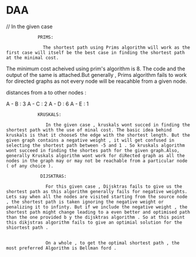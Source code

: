 # DAA

// In the given case 
                
                PRIMS:
                
                  The shortest path using Prims algorithm will work as the first case will itself be the best case in finding the shortest path at the minimal cost.
 The minimum cost acheived using prim's algorithm is 8. The code and the output of the same is attached.But generally , Prims algorithm fails to work for directed graphs as not every node will be reacahble from a given node.
 
 distances from a to other nodes : 
 
 A - B : 3
 A - C : 2
 A - D : 6
 A - E : 1
 
                KRUSKALS:
                
                   In the given case , kruskals wont succed in finding the shortest path with the use of minal cost. The basic idea behind kruskals is that it chooseS the edge with the shortest length. But the given graph contains a negative weight , it will get confused in selecting the shortest path between -5 and 1 . So kruskals algorithm wont succeed in finding the shortes path for the given graph.Also, generally Kruskals algorithm wont work for diRected graph as all the nodes in the graph may or may not be reachable from a particular node ( of any choice ).
                   
                 DIJSKTRAS:
                 
                   For this given case , Dijsktras fails to give us the shortest path as this algorithm generally fails for negative weights. Lets say when all the nodes are visited starting from the source node , the shortest path is taken ignoring the negative weight or penalizing it to infinty. But if we include the negative weight , the shortest path might change leading to a even better and optimised path than the one provided b y the dijsktras algorithm . So at this point this dikjstras algorithm fails to give an optimial solution for the shiortest path .
                   
                   
                   On a whole , to get the optimal shortest path , the most preferred Algorithm is Bellman ford .
                   
                
                
                   

